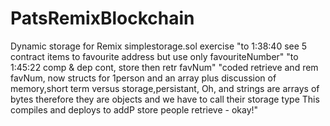 # PatsRemixBlockchain
Dynamic storage for Remix simplestorage.sol exercise
"to 1:38:40 see 5 contract items to favourite address but use only favouriteNumber" 
"to 1:45:22 comp & dep cont, store then retr favNum"
"coded retrieve and rem favNum, now structs for 1person and an array plus discussion 
of memory,short term versus storage,persistant, Oh, and strings are arrays of bytes therefore
they are objects and we have to call their storage type This compiles and deploys to addP
store people retrieve - okay!"
